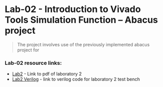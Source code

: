 # Lab-02 - Introduction	to	Vivado	Tools	Simulation Function – Abacus project
> The project involves use of 
> the previously implemented
> abacus project for

### Lab-02 resource links:

* [Lab2] - Link to pdf of laboratory 2
* [Lab2 Verilog] - link to verilog code for laboratory 2 test bench

[//]: # (These are reference links used in the body of this note and get stripped out when the markdown processor does its job. There is no need to format nicely because it shouldn't be seen. Thanks SO - http://stackoverflow.com/questions/4823468/store-comments-in-markdown-syntax)

[Lab2]:  <https://s2.smu.edu/~mitch/class/5387/labs/lab2/Lab2.pdf>
[Lab2 Verilog]: <https://s2.smu.edu/~mitch/class/5387/labs/lab2/Abacus_tb.v>
